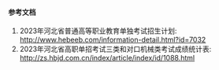#### 参考文档

1. 2023年河北省普通高等职业教育单独考试招生计划: http://www.hebeeb.com/information-detail.html?id=7032
2. 2023年河北省高职单招考试三类和对口机械类考试成绩统计表: http://zs.hbjd.com.cn/index/article/index/id/1088.html